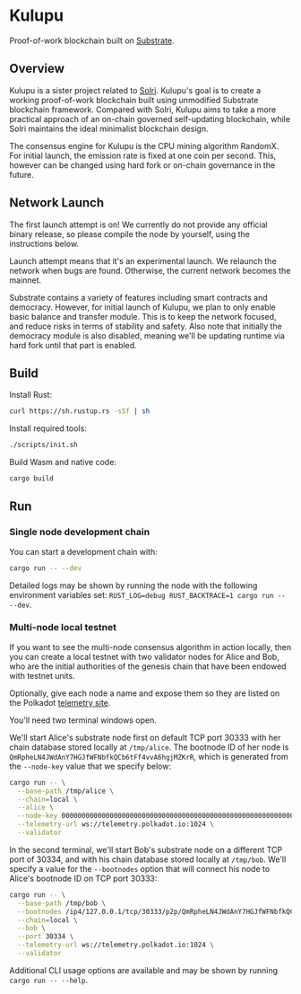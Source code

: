 # Kulupu

Proof-of-work blockchain built on
[Substrate](https://github.com/paritytech/substrate).

## Overview

Kulupu is a sister project related to [Solri](https://solri.org). Kulupu's goal
is to create a working proof-of-work blockchain built using unmodified Substrate
blockchain framework. Compared with Solri, Kulupu aims to take a more practical
approach of an on-chain governed self-updating blockchain, while Solri maintains
the ideal minimalist blockchain design.

The consensus engine for Kulupu is the CPU mining algorithm RandomX. For initial
launch, the emission rate is fixed at one coin per second. This, however can be
changed using hard fork or on-chain governance in the future.

## Network Launch

The first launch attempt is on! We currently do not provide any official binary
release, so please compile the node by yourself, using the instructions below.

Launch attempt means that it's an experimental launch. We relaunch the network
when bugs are found. Otherwise, the current network becomes the mainnet.

Substrate contains a variety of features including smart contracts and
democracy. However, for initial launch of Kulupu, we plan to only enable basic
balance and transfer module. This is to keep the network focused, and reduce
risks in terms of stability and safety. Also note that initially the democracy
module is also disabled, meaning we'll be updating runtime via hard fork until
that part is enabled.

## Build

Install Rust:

```bash
curl https://sh.rustup.rs -sSf | sh
```

Install required tools:

```bash
./scripts/init.sh
```

Build Wasm and native code:

```bash
cargo build
```

## Run

### Single node development chain

You can start a development chain with:

```bash
cargo run -- --dev
```

Detailed logs may be shown by running the node with the following environment variables set: `RUST_LOG=debug RUST_BACKTRACE=1 cargo run -- --dev`.

### Multi-node local testnet

If you want to see the multi-node consensus algorithm in action locally, then you can create a local testnet with two validator nodes for Alice and Bob, who are the initial authorities of the genesis chain that have been endowed with testnet units.

Optionally, give each node a name and expose them so they are listed on the Polkadot [telemetry site](https://telemetry.polkadot.io/#/Local%20Testnet).

You'll need two terminal windows open.

We'll start Alice's substrate node first on default TCP port 30333 with her chain database stored locally at `/tmp/alice`. The bootnode ID of her node is `QmRpheLN4JWdAnY7HGJfWFNbfkQCb6tFf4vvA6hgjMZKrR`, which is generated from the `--node-key` value that we specify below:

```bash
cargo run -- \
  --base-path /tmp/alice \
  --chain=local \
  --alice \
  --node-key 0000000000000000000000000000000000000000000000000000000000000001 \
  --telemetry-url ws://telemetry.polkadot.io:1024 \
  --validator
```

In the second terminal, we'll start Bob's substrate node on a different TCP port of 30334, and with his chain database stored locally at `/tmp/bob`. We'll specify a value for the `--bootnodes` option that will connect his node to Alice's bootnode ID on TCP port 30333:

```bash
cargo run -- \
  --base-path /tmp/bob \
  --bootnodes /ip4/127.0.0.1/tcp/30333/p2p/QmRpheLN4JWdAnY7HGJfWFNbfkQCb6tFf4vvA6hgjMZKrR \
  --chain=local \
  --bob \
  --port 30334 \
  --telemetry-url ws://telemetry.polkadot.io:1024 \
  --validator
```

Additional CLI usage options are available and may be shown by running `cargo run -- --help`.
